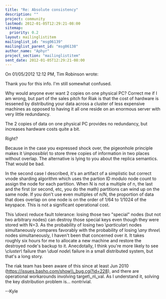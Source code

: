 ```yaml
---
title: "Re: Absolute consistency"
description: ""
project: community
lastmod: 2012-01-05T12:29:21-08:00
sitemap:
  priority: 0.2
layout: mailinglistitem
mailinglist_id: "msg06139"
mailinglist_parent_id: "msg06138"
author_name: "Aphyr"
project_section: "mailinglistitem"
sent_date: 2012-01-05T12:29:21-08:00
---
```


On 01/05/2012 12:12 PM, Tim Robinson wrote:

Thank you for this info. I'm still somewhat confused.

Why would anyone ever want 2 copies on one physical PC? Correct me if
I am wrong, but part of the sales pitch for Riak is that the cost of
hardware is lessened by distributing your data across a cluster of
less expensive machines as opposed to having it all one reside on an
enormous server with very little redundancy.

The 2 copies of data on one physical PC provides no redundancy, but
increases hardware costs quite a bit.

Right?


Because in the case you expressed shock over, the pigeonhole
principle makes it \\*impossible\\* to store three copies of information in
two places without overlap. The alternative is lying to you about the
replica semantics. That would be bad.

In the second case I described, it's an artifact of a simplistic but 
correct vnode sharding algorithm which uses the partion ID modulo node 
count to assign the node for each partition. When N is not a multiple of 
n, the last and the first (or second, etc, you do the math) partitions 
can wind up on the same node. If you don't use even multiples of n/N, 
the proportion of data that does overlap on one node is on the order of 
1/64 to 1/1024 of the keyspace. This is not a significant operational cost.


This \\*does\\* reduce fault tolerance: losing those two "special" nodes 
(but not two arbitrary nodes) can destroy those special keys even though 
they were stored with N=3. As the probability of losing two \\*particular\\* 
nodes simultaneously compares favorably with the probability of losing 
\\*any three\\* nodes simultaneously, I haven't been that concerned over it. 
It takes roughly six hours for me to allocate a new machine and restore 
the destroyed node's backup to it. Anecdotally, I think you're more 
likely to see \\*cluster\\* failure than \\*dual node\\* failure in a small 
distributed system, but that's a long story.


The riak team has been aware of this since at least Jun 2010 
(https://issues.basho.com/show\\_bug.cgi?id=228), and there are 
operational workarounds involving target\\_n\\_val. As I understand it, 
solving the key distribution problem is... nontrivial.


--Kyle


